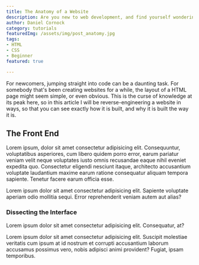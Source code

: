 ```yaml
---
title: The Anatomy of a Website
description: Are you new to web development, and find yourself wondering what goes in to all these websites? This article may be for you!
author: Daniel Cornock
category: tutorials
featuredImg: /assets/img/post_anatomy.jpg
tags: 
- HTML
- CSS
- Beginner
featured: true

---
```


For newcomers, jumping straight into code can be a daunting task. For somebody that's been creating websites for a while, the layout of a HTML page might seem simple, or even obvious. This is the curse of knowledge at its peak here, so in this article I will be reverse-engineering a website in ways, so that you can see exactly how it is built, and why it is built the way it is.

## The Front End
Lorem ipsum, dolor sit amet consectetur adipisicing elit. Consequuntur, voluptatibus asperiores, cum libero quidem porro error, earum pariatur veniam velit neque voluptates iusto omnis recusandae eaque nihil eveniet expedita quo. Consectetur eligendi nesciunt itaque, architecto accusantium voluptate laudantium maxime earum ratione consequatur aliquam tempora sapiente. Tenetur facere earum officia esse.

Lorem ipsum dolor sit amet consectetur adipisicing elit. Sapiente voluptate aperiam odio mollitia sequi. Error reprehenderit veniam autem aut alias?

### Dissecting the Interface
Lorem ipsum dolor sit amet consectetur adipisicing elit. Consequatur, at?

Lorem ipsum dolor sit amet consectetur adipisicing elit. Suscipit molestiae veritatis cum ipsum at id nostrum et corrupti accusantium laborum accusamus possimus vero, nobis adipisci animi provident? Fugiat, ipsam temporibus.
